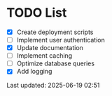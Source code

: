 # TODO List

- [x] Create deployment scripts
- [ ] Implement user authentication
- [x] Update documentation
- [ ] Implement caching
- [ ] Optimize database queries
- [x] Add logging

Last updated: 2025-06-19 02:51
